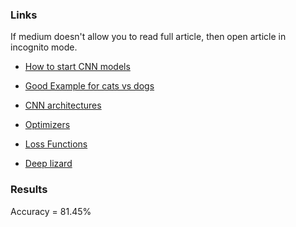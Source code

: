 ### Links
If medium doesn't allow you to read full article, then open article in incognito mode.

- [How to start CNN models](https://towardsdatascience.com/a-guide-to-an-efficient-way-to-build-neural-network-architectures-part-ii-hyper-parameter-42efca01e5d7)

- [Good Example for cats vs dogs](https://data-flair.training/blogs/cats-dogs-classification-deep-learning-project-beginners/)

- [CNN architectures](https://towardsdatascience.com/illustrated-10-cnn-architectures-95d78ace614d)

- [Optimizers](https://towardsdatascience.com/optimizers-for-training-neural-network-59450d71caf6)

- [Loss Functions](https://machinelearningmastery.com/how-to-choose-loss-functions-when-training-deep-learning-neural-networks/)

- [Deep lizard](https://deeplizard.com/learn/video/RznKVRTFkBY)


### Results

Accuracy = 81.45%

